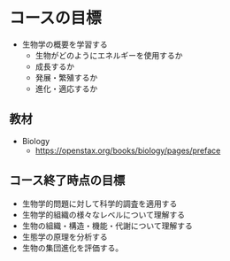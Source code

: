 # コースの目標

- 生物学の概要を学習する
  - 生物がどのようにエネルギーを使用するか
  - 成長するか
  - 発展・繁殖するか
  - 進化・適応するか

## 教材

- Biology
  - <https://openstax.org/books/biology/pages/preface>

## コース終了時点の目標

- 生物学的問題に対して科学的調査を適用する
- 生物学的組織の様々なレベルについて理解する
- 生物の組織・構造・機能・代謝について理解する
- 生態学の原理を分析する
- 生物の集団進化を評価する。
